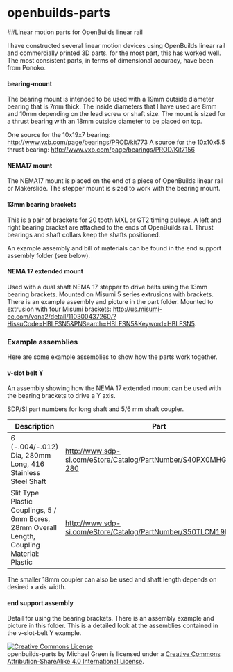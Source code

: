 openbuilds-parts
================

##Linear motion parts for OpenBuilds linear rail

I have constructed several linear motion devices using OpenBuilds linear rail and commercially printed 3D parts. for the most part, this has worked well. The most consistent parts, in terms of dimensional accuracy, have been from Ponoko.

#### bearing-mount

The bearing mount is intended to be used with a 19mm outside diameter bearing that is 7mm thick. The inside diameters that I have used are 8mm and 10mm depending on the lead screw or shaft size. The mount is sized for a thrust bearing with an 18mm outside diameter to be placed on top.

One source for the 10x19x7 bearing: http://www.vxb.com/page/bearings/PROD/kit773
A source for the 10x10x5.5 thrust bearing: http://www.vxb.com/page/bearings/PROD/Kit7156

#### NEMA17 mount

The NEMA17 mount is placed on the end of a piece of OpenBuilds linear rail or Makerslide. The stepper mount is sized to work with the bearing mount.

#### 13mm bearing brackets

This is a pair of brackets for 20 tooth MXL or GT2 timing pulleys. A left and right bearing bracket are attached to the ends of OpenBuilds rail. Thrust bearings and shaft collars keep the shafts positioned.

An example assembly and bill of materials can be found in the end support assembly folder (see below).

#### NEMA 17 extended mount

Used with a dual shaft NEMA 17 stepper to drive belts using the 13mm bearing brackets. Mounted on Misumi 5 series extrusions with brackets. There is an example assembly and picture in the part folder. Mounted to extrusion with four Misumi brackets: http://us.misumi-ec.com/vona2/detail/110300437260/?HissuCode=HBLFSN5&PNSearch=HBLFSN5&Keyword=HBLFSN5.

### Example assemblies

Here are some example assemblies to show how the parts work together.

#### v-slot belt Y

An assembly showing how the NEMA 17 extended mount can be used with the bearing brackets to drive a Y axis.

SDP/SI part numbers for long shaft and 5/6 mm shaft coupler.

Description | Part
----------------------------------------------------------------------------------------- | ------------------------------
6 (-.004/-.012) Dia, 280mm Long, 416 Stainless Steel Shaft | http://www.sdp-si.com/eStore/Catalog/PartNumber/S40PX0MHG6M-280
Slit Type Plastic Couplings, 5 / 6mm Bores, 28mm Overall Length, Coupling Material: Plastic | http://www.sdp-si.com/eStore/Catalog/PartNumber/S50TLCM19H05H06

The smaller 18mm coupler can also be used and shaft length depends on desired x axis width.

#### end support assembly

Detail for using the bearing brackets. There is an assembly example and picture in this folder. This is a detailed look at the assemblies contained in the v-slot-belt Y example.

<a rel="license" href="http://creativecommons.org/licenses/by-sa/4.0/"><img alt="Creative Commons License" style="border-width:0" src="https://i.creativecommons.org/l/by-sa/4.0/88x31.png" /></a><br /><span xmlns:dct="http://purl.org/dc/terms/" property="dct:title">openbuilds-parts</span> by <span xmlns:cc="http://creativecommons.org/ns#" property="cc:attributionName">Michael Green</span> is licensed under a <a rel="license" href="http://creativecommons.org/licenses/by-sa/4.0/">Creative Commons Attribution-ShareAlike 4.0 International License</a>.
